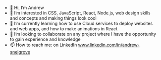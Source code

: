 - 👋 Hi, I’m Andrew
- 👀 I’m interested in CSS, JavaScript, React, Node.js, web design skills and concepts and making things look cool 
- 🌱 I’m currently learning how to use Cloud services to deploy websites and web apps, and how to make animations in React
- 💞️ I’m looking to collaborate on any project where I have the opportunity to gain experience and knowledge
- 📫 How to reach me: on LinkedIn www.linkedin.com/in/andrew-snelgrove 

<!---
asnelgrove/asnelgrove is a ✨ special ✨ repository because its `README.md` (this file) appears on your GitHub profile.
You can click the Preview link to take a look at your changes.
--->
